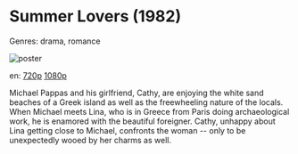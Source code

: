 # Summer Lovers (1982)

Genres: drama, romance

![poster](http://image.tmdb.org/t/p/w500/7OKJFPzvGfLLounKpBaoISlgv4p.jpg)

en:
  [720p](magnet:?xt=urn:btih:9A1DE13D3A02F85CA512BFA9EA55FF37638B6FEA&tr=udp://glotorrents.pw:6969/announce&tr=udp://tracker.opentrackr.org:1337/announce&tr=udp://torrent.gresille.org:80/announce&tr=udp://tracker.openbittorrent.com:80&tr=udp://tracker.coppersurfer.tk:6969&tr=udp://tracker.leechers-paradise.org:6969&tr=udp://p4p.arenabg.ch:1337&tr=udp://tracker.internetwarriors.net:1337)
  [1080p](magnet:?xt=urn:btih:89FC0C27E45B8BC7282EF8268955D5888B1D391B&tr=udp://glotorrents.pw:6969/announce&tr=udp://tracker.opentrackr.org:1337/announce&tr=udp://torrent.gresille.org:80/announce&tr=udp://tracker.openbittorrent.com:80&tr=udp://tracker.coppersurfer.tk:6969&tr=udp://tracker.leechers-paradise.org:6969&tr=udp://p4p.arenabg.ch:1337&tr=udp://tracker.internetwarriors.net:1337)
  


Michael Pappas and his girlfriend, Cathy, are enjoying the white sand beaches of a Greek island as well as the freewheeling nature of the locals. When Michael meets Lina, who is in Greece from Paris doing archaeological work, he is enamored with the beautiful foreigner. Cathy, unhappy about Lina getting close to Michael, confronts the woman -- only to be unexpectedly wooed by her charms as well.